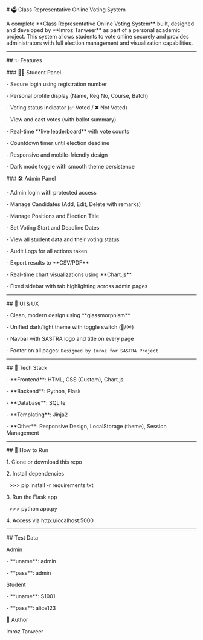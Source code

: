 \# 🗳️ Class Representative Online Voting System



A complete \*\*Class Representative Online Voting System\*\* built, designed and developed by \*\*Imroz Tanweer\*\* as part of a personal academic project. This system allows students to vote online securely and provides administrators with full election management and visualization capabilities.



---



\## ✨ Features



\### 👨‍🎓 Student Panel

\- Secure login using registration number

\- Personal profile display (Name, Reg No, Course, Batch)

\- Voting status indicator (✅ Voted / ❌ Not Voted)

\- View and cast votes (with ballot summary)

\- Real-time \*\*live leaderboard\*\* with vote counts

\- Countdown timer until election deadline

\- Responsive and mobile-friendly design

\- Dark mode toggle with smooth theme persistence



\### 🛠️ Admin Panel

\- Admin login with protected access

\- Manage Candidates (Add, Edit, Delete with remarks)

\- Manage Positions and Election Title

\- Set Voting Start and Deadline Dates

\- View all student data and their voting status

\- Audit Logs for all actions taken

\- Export results to \*\*CSV/PDF\*\*

\- Real-time chart visualizations using \*\*Chart.js\*\*

\- Fixed sidebar with tab highlighting across admin pages



---



\## 🎨 UI \& UX

\- Clean, modern design using \*\*glassmorphism\*\*

\- Unified dark/light theme with toggle switch (🌙/☀️)

\- Navbar with SASTRA logo and title on every page

\- Footer on all pages: `Designed by Imroz for SASTRA Project`



---



\## 🧱 Tech Stack



\- \*\*Frontend\*\*: HTML, CSS (Custom), Chart.js

\- \*\*Backend\*\*: Python, Flask

\- \*\*Database\*\*: SQLite

\- \*\*Templating\*\*: Jinja2

\- \*\*Other\*\*: Responsive Design, LocalStorage (theme), Session Management



---



\## 🚀 How to Run



1\. Clone or download this repo

2\. Install dependencies  

&nbsp;	>>> pip install -r requirements.txt

3\. Run the Flask app

&nbsp;	>>> python app.py

4\. Access via http://localhost:5000


---


\## Test Data

Admin

\- \*\*uname\*\*: admin

\- \*\*pass\*\*: admin


Student

\- \*\*uname\*\*: S1001

\- \*\*pass\*\*: alice123

👤 Author

Imroz Tanweer


